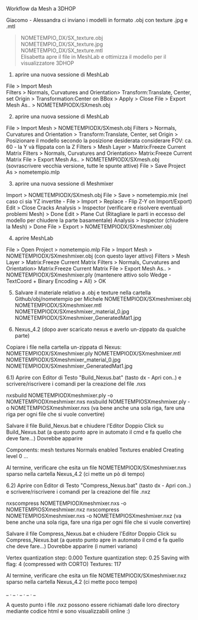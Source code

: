 Workflow da Mesh a 3DHOP  

Giacomo - Alessandra ci inviano i modelli in formato .obj con texture .jpg e .mtl  
> NOMETEMPIO_DX/SX_texture.obj  
> NOMETEMPIO_DX/SX_texture.jpg  
> NOMETEMPIO_DX/SX_texture.mtl  
Elisabetta apre il file in MeshLab e ottimizza il modello per il visualizzatore 3DHOP  

1) aprire una nuova sessione di MeshLab  

File > Import Mesh  
Filters > Normals, Curvatures and Orientation> Transform:Translate, Center, set Origin > Transformation:Center on BBox > Apply > Close
File > Export Mesh As.. > NOMETEMPIODX/SXmesh.obj

2) aprire una nuova sessione di MeshLab

File > Import Mesh > NOMETEMPIODX/SXmesh.obj
Filters > Normals, Curvatures and Orientation > Transform:Translate, Center, set Origin > Posizionare il modello secondo la posizione desiderata
considerare FOV: ca. 60 - la Y và flippata con la Z
Filters > Mesh Layer > Matrix:Freeze Current Matrix
Filters > Normals, Curvatures and Orientation> Matrix:Freeze Current Matrix
File > Export Mesh As.. > NOMETEMPIODX/SXmesh.obj (sovrascrivere vecchia versione, tutte le spunte attive)
File > Save Project As > nometempio.mlp

3) aprire una nuova sessione di Meshmixer

Import > NOMETEMPIODX/SXmesh.obj 
File > Save > nometempio.mix
(nel caso ci sia YZ invertite - File > Import > Replace - Flip Z-Y on Import/Export) 
Edit > Close Cracks
Analysis > Inspector (verificare e risolvere eventuali problemi Mesh) > Done
Edit > Plane Cut (Ritagliare le parti in eccesso del modello per chiudere la parte basamentale)
Analysis > Inspector (chiudere la Mesh) > Done
File > Export > NOMETEMPIODX/SXmeshmixer.obj

4) aprire MeshLab

File > Open Project > nometempio.mlp
File > Import Mesh > NOMETEMPIODX/SXmeshmixer.obj (con questo layer attivo)
Filters > Mesh Layer > Matrix:Freeze Current Matrix
Filters > Normals, Curvatures and Orientation> Matrix:Freeze Current Matrix
File > Export Mesh As.. > NOMETEMPIODX/SXmeshmixer.ply (mantenere attivo solo Wedge - TextCoord + Binary Encoding + All) > OK

5) Salvare il materiale relativo a .obj e texture nella cartella Github/obj/nometempio per Michele
NOMETEMPIODX/SXmeshmixer.obj
NOMETEMPIODX/SXmeshmixer.mtl
NOMETEMPIODX/SXmeshmixer_material_0.jpg
NOMETEMPIODX/SXmeshmixer_GeneratedMat1.jpg

6) Nexus_4.2 (dopo aver scaricato nexus e averlo un-zippato da qualche parte)

Copiare i file nella cartella un-zippata di Nexus:
NOMETEMPIODX/SXmeshmixer.ply
NOMETEMPIODX/SXmeshmixer.mtl
NOMETEMPIODX/SXmeshmixer_material_0.jpg
NOMETEMPIODX/SXmeshmixer_GeneratedMat1.jpg

6.1) Aprire con Editor di Testo "Build_Nexus.bat" (tasto dx - Apri con..) e scrivere/riscrivere i comandi per la creazione del file .nxs

nxsbuild NOMETEMPIODXmeshmixer.ply -o NOMETEMPIODXmeshmixer.nxs
nxsbuild NOMETEMPIOSXmeshmixer.ply -o NOMETEMPIOSXmeshmixer.nxs
(va bene anche una sola riga, fare una riga per ogni file che si vuole convertire)

Salvare il file Build_Nexus.bat e chiudere l'Editor
Doppio Click su Build_Nexus.bat (a questo punto apre in automato il cmd e fa quello che deve fare...)
Dovrebbe apparire

Components: mesh textures
Normals enabled
Textures enabled
Creating level 0
...

Al termine, verificare che esita un file NOMETEMPIODX/SXmeshmixer.nxs sparso nella cartella Nexus_4.2 (ci mette un pò di tempo)

6.2) Aprire con Editor di Testo "Compress_Nexus.bat" (tasto dx - Apri con..) e scrivere/riscrivere i comandi per la creazione del file .nxz

nxscompress NOMETEMPIODXmeshmixer.nxs -o NOMETEMPIOSXmeshmixer.nxz
nxscompress NOMETEMPIOSXmeshmixer.nxs -o NOMETEMPIOSXmeshmixer.nxz
(va bene anche una sola riga, fare una riga per ogni file che si vuole convertire)

Salvare il file Compress_Nexus.bat e chiudere l'Editor
Doppio Click su Compress_Nexus.bat (a questo punto apre in automato il cmd e fa quello che deve fare...)
Dovrebbe apparire (i numeri variano)

Vertex quantization step: 0.000
Texture quantization step: 0.25
Saving with flag: 4 (compressed with CORTO)
Textures: 117 

Al termine, verificare che esita un file NOMETEMPIODX/SXmeshmixer.nxz sparso nella cartella Nexus_4.2 (ci mette poco tempo)

_ . _ . _ . _ . _

A questo punto i file .nxz possono essere richiamati dalle loro directory mediante codice html e sono visualizzabili online :)




